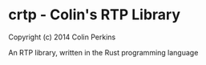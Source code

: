 crtp - Colin's RTP Library
==========================

Copyright (c) 2014 Colin Perkins

An RTP library, written in the Rust programming language

